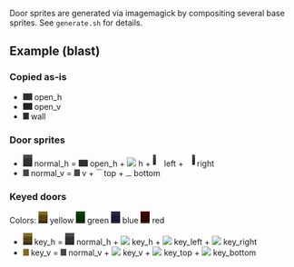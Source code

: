 Door sprites are generated via imagemagick by compositing several base sprites. See `generate.sh` for details.

## Example (blast)

### Copied as-is

- ![](https://github.com/cxong/cdogs-sdl/blob/master/graphics/door/blast/open_h.png) open_h
- ![](https://github.com/cxong/cdogs-sdl/blob/master/graphics/door/blast/open_v.png) open_v
- ![](https://github.com/cxong/cdogs-sdl/blob/master/graphics/door/blast/wall.png) wall

### Door sprites

- ![](https://github.com/cxong/cdogs-sdl/blob/master/graphics/door/blast/normal_h.png) normal_h = ![](https://github.com/cxong/cdogs-sdl/blob/master/graphics/door/blast/open_h.png) open_h + ![](https://github.com/cxong/cdogs-sdl/blob/master/graphics/door/blast/base/h.png) h + ![](https://github.com/cxong/cdogs-sdl/blob/master/graphics/door/blast/base/left.png) left + ![](https://github.com/cxong/cdogs-sdl/blob/master/graphics/door/blast/base/right.png) right
- ![](https://github.com/cxong/cdogs-sdl/blob/master/graphics/door/blast/normal_v.png) normal_v = ![](https://github.com/cxong/cdogs-sdl/blob/master/graphics/door/blast/base/v.png) v + ![](https://github.com/cxong/cdogs-sdl/blob/master/graphics/door/blast/base/top.png) top + ![](https://github.com/cxong/cdogs-sdl/blob/master/graphics/door/blast/base/bottom.png) bottom

### Keyed doors

Colors: ![](https://github.com/cxong/cdogs-sdl/blob/master/graphics/door/blast/yellow_h.png) yellow ![](https://github.com/cxong/cdogs-sdl/blob/master/graphics/door/blast/green_h.png) green ![](https://github.com/cxong/cdogs-sdl/blob/master/graphics/door/blast/blue_h.png) blue ![](https://github.com/cxong/cdogs-sdl/blob/master/graphics/door/blast/red_h.png) red

- ![](https://github.com/cxong/cdogs-sdl/blob/master/graphics/door/blast/yellow_h.png) key_h = ![](https://github.com/cxong/cdogs-sdl/blob/master/graphics/door/blast/normal_h.png) normal_h + ![](https://github.com/cxong/cdogs-sdl/blob/master/graphics/door/blast/base/key/yellow_h.png) key_h + ![](https://github.com/cxong/cdogs-sdl/blob/master/graphics/door/blast/base/key/yellow_left.png) key_left + ![](https://github.com/cxong/cdogs-sdl/blob/master/graphics/door/blast/base/key/yellow_right.png) key_right
- ![](https://github.com/cxong/cdogs-sdl/blob/master/graphics/door/blast/yellow_v.png) key_v = ![](https://github.com/cxong/cdogs-sdl/blob/master/graphics/door/blast/normal_v.png) normal_v + ![](https://github.com/cxong/cdogs-sdl/blob/master/graphics/door/blast/base/key/yellow_v.png) key_v + ![](https://github.com/cxong/cdogs-sdl/blob/master/graphics/door/blast/base/key/yellow_top.png) key_top + ![](https://github.com/cxong/cdogs-sdl/blob/master/graphics/door/blast/base/key/yellow_bottom.png) key_bottom
